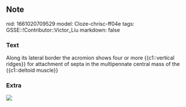 ## Note
nid: 1661020709529
model: Cloze-chrisc-ff04e
tags: GSSE::!Contributor::Victor_Liu
markdown: false

### Text
Along its lateral border the acromion shows four or more {{c1::vertical ridges}} for attachment of septa in the multipennate central mass of the {{c1::deltoid muscle}}

### Extra
<img src="paste-365cac289f0cd7b4096c3fab1c131f6eb9bd81b5.jpg">
